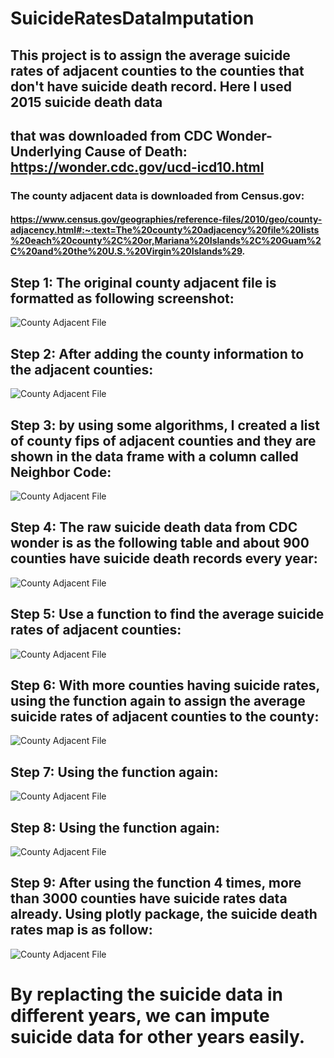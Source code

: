 # SuicideRatesDataImputation
## This project is to assign the average suicide rates of adjacent counties to the counties that don't have suicide death record. Here I used 2015 suicide death data 
## that was downloaded from CDC Wonder- Underlying Cause of Death: https://wonder.cdc.gov/ucd-icd10.html

### The county adjacent data is downloaded from Census.gov: 
#### https://www.census.gov/geographies/reference-files/2010/geo/county-adjacency.html#:~:text=The%20county%20adjacency%20file%20lists%20each%20county%2C%20or,Mariana%20Islands%2C%20Guam%2C%20and%20the%20U.S.%20Virgin%20Islands%29.

## Step 1: The original county adjacent file is formatted as following screenshot: 
<img src="https://github.com/Wenhuan2516/SuicideRatesDataImputation/blob/main/step1.png" alt="County Adjacent File" title="County Adjacent File">

## Step 2: After adding the county information to the adjacent counties: 
<img src="https://github.com/Wenhuan2516/SuicideRatesDataImputation/blob/main/step2.png" alt="County Adjacent File" title="County Adjacent File">

## Step 3: by using some algorithms, I created a list of county fips of adjacent counties and they are shown in the data frame with a column called Neighbor Code: 
<img src="https://github.com/Wenhuan2516/SuicideRatesDataImputation/blob/main/step3.png" alt="County Adjacent File" title="County Adjacent File">

## Step 4: The raw suicide death data from CDC wonder is as the following table and about 900 counties have suicide death records every year: 
<img src="https://github.com/Wenhuan2516/SuicideRatesDataImputation/blob/main/suicide_15.png" alt="County Adjacent File" title="County Adjacent File">

## Step 5: Use a function to find the average suicide rates of adjacent counties: 
<img src="https://github.com/Wenhuan2516/SuicideRatesDataImputation/blob/main/step4.png" alt="County Adjacent File" title="County Adjacent File">

## Step 6: With more counties having suicide rates, using the function again to assign the average suicide rates of adjacent counties to the county: 
<img src="https://github.com/Wenhuan2516/SuicideRatesDataImputation/blob/main/step5.png" alt="County Adjacent File" title="County Adjacent File">

## Step 7: Using the function again: 
<img src="https://github.com/Wenhuan2516/SuicideRatesDataImputation/blob/main/step6.png" alt="County Adjacent File" title="County Adjacent File">

## Step 8: Using the function again: 
<img src="https://github.com/Wenhuan2516/SuicideRatesDataImputation/blob/main/step7.png" alt="County Adjacent File" title="County Adjacent File">

## Step 9: After using the function 4 times, more than 3000 counties have suicide rates data already. Using plotly package, the suicide death rates map is as follow: 
<img src="https://github.com/Wenhuan2516/SuicideRatesDataImputation/blob/main/step8.png" alt="County Adjacent File" title="County Adjacent File">

# By replacting the suicide data in different years, we can impute suicide data for other years easily. 
